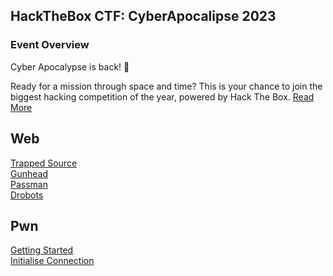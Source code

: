 ## HackTheBox CTF: CyberApocalipse 2023

<h3>Event Overview</h3>
Cyber Apocalypse is back! 🚀

Ready for a mission through space and time? This is your chance to join the biggest hacking competition of the year, powered by Hack The Box.
[Read More](https://ctf.hackthebox.com/event/details/cyber-apocalypse-2023-the-cursed-mission-after-party-937)

## Web
[Trapped Source](Web/Trapped_Source.md)\
[Gunhead](Web/Gunhead.md)\
[Passman](Web/Passman.md)\
[Drobots](Web/Drobots.md)

## Pwn
[Getting Started](Pwn/Getting_Started.md)\
[Initialise Connection](Pwn/Initialise_Connection.md)
